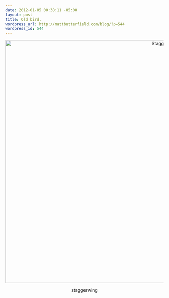 ```yaml
--- 
date: 2012-01-05 00:38:11 -05:00
layout: post
title: Old bird.
wordpress_url: http://mattbutterfield.com/blog/?p=544
wordpress_id: 544
---
```


<p style="text-align: center;"><img src="http://i.imgur.com/vYiSZ.jpg" alt="Staggerwing" width="1000" height="774"/></p>
<p style="text-align: center;">staggerwing</p>
